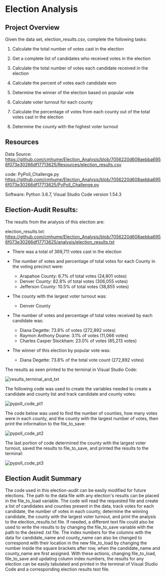 # Election Analysis


## Project Overview


Given the data set, election_results.csv, complete the following tasks:


1) Calculate the total number of votes cast in the election

2) Get a complete list of candidates who received votes in the election

3) Calculate the total number of votes each candidate received in the election

4) Calculate the percent of votes each candidate won

5) Determine the winner of the election based on popular vote

6) Calculate voter turnout for each county

7) Calculate the percentage of votes from each county out of the total votes cast in the election

8) Determine the county with the highest voter turnout


## Resources


Data Source: https://github.com/cmhume/Election_Analysis/blob/7056220d608aebba6956f073e30266df17713625/Resources/election_results.csv


code: PyPoll_Challenge.py https://github.com/cmhume/Election_Analysis/blob/7056220d608aebba6956f073e30266df17713625/PyPoll_Challenge.py


Software: Python 3.6.7, Visual Studio Code version 1.54.3


## Election-Audit Results: 




The results from the analysis of this election are:


election_results.txt: https://github.com/cmhume/Election_Analysis/blob/7056220d608aebba6956f073e30266df17713625/analysis/election_results.txt


* There was a total of 369,711 votes cast in the election


* The number of votes and percentage of total votes for each County in the voting precinct were:
  
  
  * Arapahoe County: 6.7% of total votes (24,801 votes)
  * Denver County: 82.8% of total votes (306,055 votes)
  * Jefferson County: 10.5% of total votes (38,855 votes)


* The county with the largest voter turnout was:


  * Denver County 


* The number of votes and percentage of total votes received by each candidate was:


  * Diana Degette: 73.8% of votes (272,892 votes)
  * Raymon Anthony Doane: 3.1% of votes (11,066 votes)
  * Charles Casper Stockham: 23.0% of votes (85,213 votes)


* The winner of this election by popular vote was:


  * Diana Degette: 73.8% of the total vote count (272,892 votes)




The results as seen printed to the terminal in Visual Studio Code:


![results_terminal_and_txt](https://user-images.githubusercontent.com/78699521/113486783-3cf38000-9469-11eb-8be7-6b1bbb822725.png)


The following code was used to create the variables needed to create a candidate and county list and track candidate and county votes:


![pypoll_code_pt1](https://user-images.githubusercontent.com/78699521/113486839-8774fc80-9469-11eb-84f8-7ceef35d444f.png)


The code below was used to find the number of counties, how many votes were in each county, and the county with the largest number of votes, then print the information to the file_to_save:


![pypoll_code_pt2](https://user-images.githubusercontent.com/78699521/113486879-bf7c3f80-9469-11eb-8c77-87e7afc74e68.png)


The last portion of code determined the county with the largest voter turnout, saved the results to file_to_save, and printed the results to the terminal:


![pypoll_code_pt3](https://user-images.githubusercontent.com/78699521/113486912-e9356680-9469-11eb-8b32-8ff85ab661d8.png)


## Election Audit Summary


The code used in this election-audit can be easily modified for future elections.  The path to the data file with any election's results can be placed in the file_to_load variable.  The code will read the requested file and create a list of candidates and counties present in the data, track votes for each candidate, the number of votes in each county, determine the winning candidate, the county with the largest voter turnout, and print the analysis to the election_results.txt file.  If needed, a different text file could also be used to write the results to by changing the file_to_save variable with the path to the desired .txt file.  The index numbers for the columns with the data for candidate_name and county_name can also be changed to correspond with their location in the new file_to_load by changing the number inside the square brackets after row, when the candidate_name and county_name are first assigned. With these actions, changing file_to_load, file_to_save and updating column index numbers, the results for any election can be easily tabulated and printed in the terminal of Visual Studio Code and a corresponding election results text file.
